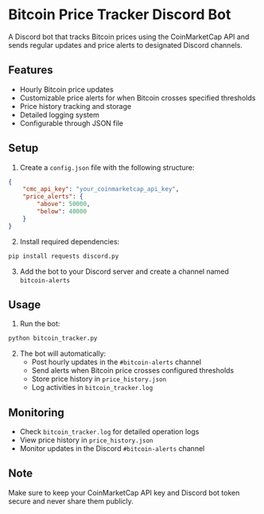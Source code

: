 # Bitcoin Price Tracker Discord Bot

A Discord bot that tracks Bitcoin prices using the CoinMarketCap API and sends regular updates and price alerts to designated Discord channels.

## Features

- Hourly Bitcoin price updates
- Customizable price alerts for when Bitcoin crosses specified thresholds
- Price history tracking and storage
- Detailed logging system
- Configurable through JSON file

## Setup ##

1. Create a `config.json` file with the following structure:
```json
{
    "cmc_api_key": "your_coinmarketcap_api_key",
    "price_alerts": {
        "above": 50000,
        "below": 40000
    }
}
```

2. Install required dependencies:
```bash
pip install requests discord.py
```

3. Add the bot to your Discord server and create a channel named `bitcoin-alerts`

## Usage

1. Run the bot:
```bash
python bitcoin_tracker.py
```

2. The bot will automatically:
   - Post hourly updates in the `#bitcoin-alerts` channel
   - Send alerts when Bitcoin price crosses configured thresholds
   - Store price history in `price_history.json`
   - Log activities in `bitcoin_tracker.log`

## Monitoring

- Check `bitcoin_tracker.log` for detailed operation logs
- View price history in `price_history.json`
- Monitor updates in the Discord `#bitcoin-alerts` channel

## Note

Make sure to keep your CoinMarketCap API key and Discord bot token secure and never share them publicly.
